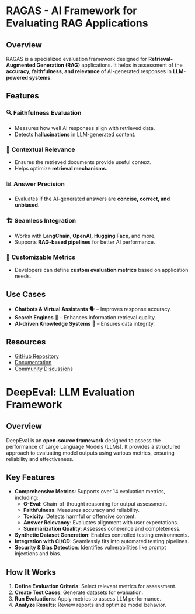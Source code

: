 # RAGAS - AI Framework for Evaluating RAG Applications

## Overview
RAGAS is a specialized evaluation framework designed for **Retrieval-Augmented Generation (RAG)** applications. It helps in assessment of the **accuracy, faithfulness, and relevance** of AI-generated responses in **LLM-powered systems**.

## Features
### 🔍 **Faithfulness Evaluation**
- Measures how well AI responses align with retrieved data.
- Detects **hallucinations** in LLM-generated content.

### 📌 **Contextual Relevance**
- Ensures the retrieved documents provide useful context.
- Helps optimize **retrieval mechanisms**.

### 📊 **Answer Precision**
- Evaluates if the AI-generated answers are **concise, correct, and unbiased**.

### 🏗 **Seamless Integration**
- Works with **LangChain, OpenAI, Hugging Face**, and more.
- Supports **RAG-based pipelines** for better AI performance.

### 🚀 **Customizable Metrics**
- Developers can define **custom evaluation metrics** based on application needs.

## Use Cases
- **Chatbots & Virtual Assistants** 🗣️ – Improves response accuracy.
- **Search Engines** 🔎 – Enhances information retrieval quality.
- **AI-driven Knowledge Systems** 📖 – Ensures data integrity.

## Resources
- [GitHub Repository](https://github.com/explodinggradients/ragas)
- [Documentation](https://docs.ragas.io/en/latest/)
- [Community Discussions](https://discord.com/invite/ragas-ai)


# DeepEval: LLM Evaluation Framework

## Overview
DeepEval is an **open-source framework** designed to assess the performance of Large Language Models (LLMs). It provides a structured approach to evaluating model outputs using various metrics, ensuring reliability and effectiveness.

## Key Features
- **Comprehensive Metrics**: Supports over 14 evaluation metrics, including:
  - **G-Eval**: Chain-of-thought reasoning for output assessment.
  - **Faithfulness**: Measures accuracy and reliability.
  - **Toxicity**: Detects harmful or offensive content.
  - **Answer Relevancy**: Evaluates alignment with user expectations.
  - **Summarization Quality**: Assesses coherence and completeness.
- **Synthetic Dataset Generation**: Enables controlled testing environments.
- **Integration with CI/CD**: Seamlessly fits into automated testing pipelines.
- **Security & Bias Detection**: Identifies vulnerabilities like prompt injections and bias.

## How It Works
1. **Define Evaluation Criteria**: Select relevant metrics for assessment.
2. **Create Test Cases**: Generate datasets for evaluation.
3. **Run Evaluations**: Apply metrics to assess LLM performance.
4. **Analyze Results**: Review reports and optimize model behavior.

